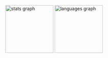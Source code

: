   <img src="https://github-readme-stats.vercel.app/api?username=skullgamer205&hide_title=false&hide_rank=false&show_icons=true&include_all_commits=true&count_private=true&disable_animations=false&theme=gruvbox&locale=en&hide_border=true" height="150" alt="stats graph"  />
  <img src="https://github-readme-stats.vercel.app/api/top-langs?username=skullgamer205&locale=en&hide_title=false&layout=compact&card_width=335&langs_count=5&theme=gruvbox&hide_border=true" height="150" alt="languages graph"  />